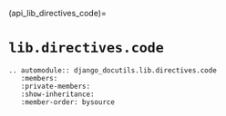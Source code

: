 (api_lib_directives_code)=

# `lib.directives.code`

```{eval-rst}
.. automodule:: django_docutils.lib.directives.code
   :members:
   :private-members:
   :show-inheritance:
   :member-order: bysource
```
